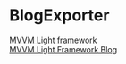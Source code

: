 # BlogExporter

[MVVM Light framework](http://www.mvvmlight.net/)   
[MVVM Light Framework Blog](http://blog.galasoft.ch/posts/)    
